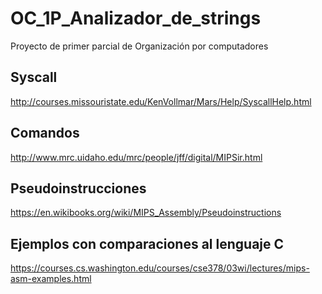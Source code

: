 # OC_1P_Analizador_de_strings
Proyecto de primer parcial de Organización por computadores

## Syscall
http://courses.missouristate.edu/KenVollmar/Mars/Help/SyscallHelp.html

## Comandos
http://www.mrc.uidaho.edu/mrc/people/jff/digital/MIPSir.html

## Pseudoinstrucciones
https://en.wikibooks.org/wiki/MIPS_Assembly/Pseudoinstructions

## Ejemplos con comparaciones al lenguaje C
https://courses.cs.washington.edu/courses/cse378/03wi/lectures/mips-asm-examples.html